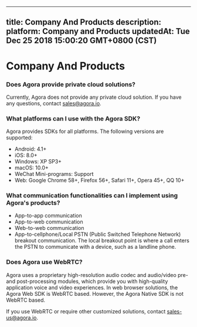 
---
title: Company And Products
description: 
platform: Company and Products
updatedAt: Tue Dec 25 2018 15:00:20 GMT+0800 (CST)
---
# Company And Products
### Does Agora provide private cloud solutions?

Currently, Agora does not provide any private cloud solution. If you have any questions, contact sales@agora.io.

### What platforms can I use with the Agora SDK?

Agora provides SDKs for all platforms. The following versions are supported:

* Android: 4.1+
* iOS: 8.0+
* Windows: XP SP3+
* macOS: 10.0+
* WeChat Mini-programs: Support
* Web: Google Chrome 58+, Firefox 56+, Safari 11+, Opera 45+, QQ 10+

### What communication functionalities can I implement using Agora's products?

* App-to-app communication
* App-to-web communication
* Web-to-web communication
* App-to-cellphone/Local PSTN (Public Switched Telephone Network) breakout communication. The local breakout point is where a call enters the PSTN to communicate with a device, such as a landline phone.

### Does Agora use WebRTC?

Agora uses a proprietary high-resolution audio codec and audio/video pre- and post-processing modules, which provide you with high-quality application voice and video experiences. In web browser solutions, the Agora Web SDK is WebRTC based. However, the Agora Native SDK is not WebRTC based.

If you use WebRTC or require other customized solutions, contact sales-us@agora.io.
